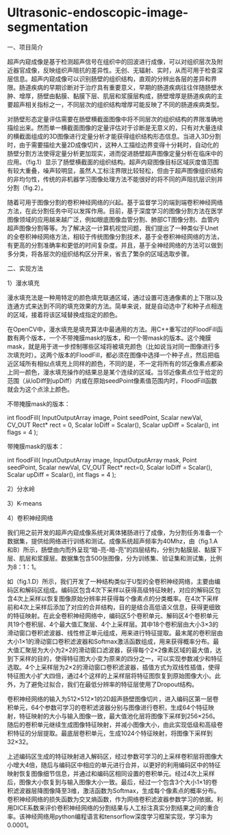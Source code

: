# Ultrasonic-endoscopic-image-segmentation

一、项目简介

超声内窥成像是基于检测超声信号在组织中的回波进行成像，可以对组织层次及附近器官成像，反映组织声阻抗的差异性。无创、无辐射、实时，从而可用于检查深层信息。超声内窥成像可以识别肠壁的组织结构，直观的分辨出各层的差异和界限。肠道疾病的早期诊断对于治疗具有重要意义，早期的肠道疾病往往伴随肠壁水肿、增厚，肠壁由黏膜、黏膜下层、肌层和浆膜层构成，肠壁增厚是肠道疾病的主要超声相关指标之一，不同层次的组织结构增厚可能反映了不同的肠道疾病类型。

对肠壁形态定量评估需要在肠壁横截面图像中将不同层次的组织结构的界限准确地描绘出来。然而单一横截面图像的定量评估对于诊断是无意义的，只有对大量连续的横截面组成的3D图像进行定量分析才能获得组织结构形态信息。当进入3D分割时，由于需要描绘大量2D成像切片，这种人工描绘边界变得十分耗时，自动化的肠壁分割方法使得定量分析更加现实，进而促进肠壁超声图像定量分析在临床中的应用。（fig.1）显示了肠壁横截面的组织结构。超声内窥图像目标区域灰度值范围有较大重叠，噪声较明显，虽然人工标注界限比较轻松，但由于超声图像组织结构的非均匀性，传统的非机器学习图像处理方法不能很好的将不同的声阻抗层识别并分割（fig.2）。

随着可用于图像分割的卷积神经网络的兴起。基于监督学习的端到端卷积神经网络方法，在此分割任务中可以发挥作用。目前，基于深度学习的图像分割方法在医学图像领域的应用越来越广泛，例如眼底图像血管分割、肺部CT图像分割、血管内超声图像分割等等。为了解决这一计算机视觉问题，我们提出了一种类似于Unet的全卷积神经网络方法，相较于传统图像分割技术，基于全卷积神经网络的方法，有更高的分割准确率和更低的时间复杂度。并且，基于全神经网络的方法可以做到多分类，将各层次的组织结构区分开来，省去了繁杂的区域选取步骤。

二、实现方法

1）漫水填充

漫水填充法是一种用特定的颜色填充联通区域，通过设置可连通像素的上下限以及连通方式来达到不同的填充效果的方法。简单来说，就是自动选中了和种子点相连的区域，接着将该区域替换成指定的颜色。

在OpenCV中，漫水填充是填充算法中最通用的方法。用C++重写过的FloodFill函数有两个版本，一个不带掩膜mask的版本，和一个带mask的版本。这个掩膜mask，就是用于进一步控制哪些区域将被填充颜色（比如说当对同一图像进行多次填充时）。这两个版本的FloodFill，都必须在图像中选择一个种子点，然后把临近区域所有相似点填充上同样的颜色，不同的是，不一定将所有的邻近像素点都染上同一颜色，漫水填充操作的结果总是某个连续的区域。当邻近像素点位于给定的范围（从loDiff到upDiff）内或在原始seedPoint像素值范围内时，FloodFill函数就会为这个点涂上颜色。

不带掩膜mask的版本：

int floodFill( InputOutputArray image, Point seedPoint, Scalar newVal, CV_OUT Rect* rect = 0, Scalar loDiff = Scalar(), Scalar upDiff = Scalar(), int flags = 4 );

带掩膜mask的版本：

int floodFill( InputOutputArray image, InputOutputArray mask, Point seedPoint, Scalar newVal, CV_OUT Rect* rect=0, Scalar loDiff = Scalar(), Scalar upDiff = Scalar(), int flags = 4 );


2）分水岭



3）K-means


4）卷积神经网络

我们用之前开发的超声内窥成像系统对离体猪肠进行了成像，为分割任务准备一个数据集，提供给网络进行训练和测试。成像系统超声频率为40Mhz，由（fig.1.A和B）所示，肠壁由内而外呈现“暗-亮-暗-亮”的四层结构，分别为黏膜层、黏膜下层、肌层和浆膜层。数据集包含500张图像，分为训练集、验证集和测试集，比例为8：1：1。

如（fig.1.D）所示，我们开发了一种结构类似于U型的全卷积神经网络，主要由编码区和解码区组成。编码区包含4次下采样以获得高级特征映射，对应的解码区包含4次上采样以恢复图像原始分辨率并获得每个像素点的分类概率。在4次下采样前和4次上采样后添加了对应的合并结构，目的是结合高低语义信息，获得更细致的特征映射。在此全卷积神经网络中，编码区5个卷积单元、解码区4个卷积单元共19个卷积层、4个最大值汇聚层、4个上采样层。其中18个卷积层由大小3×3的滑动窗口卷积滤波器、线性修正单元组成，用来进行特征提取。最末尾的卷积层由大小1×1的滑动窗口卷积滤波器和Softmax激活函数组成，用来获得概率分布。最大值汇聚层为大小为2×2的滑动窗口滤波器，获得每个2×2像素区域的最大值，达到下采样的目的，使得特征图大小变为原来的四分之一，可以实现参数减少和特征选取。4个上采样层为2×2的滑动窗口卷积滤波器，插值方式为双线性插值，使得特征图大小扩大四倍，通过4个这样的上采样层将特征图恢复到原始图像大小。此外，为了避免过拟合，我们在最低分辨率的特征层使用了Dropout结构。

卷积神经网络的输入为512×512×1的2D超声肠壁图像切片，进入编码区第一层卷积单元，64个参数可学习的卷积滤波器分别与图像进行卷积，生成64个特征映射，特征映射的大小与输入图像一致，最大值池化层将图像下采样到256×256。随后的卷积单元继续生成图像特征映射，并减小图像大小，由此实现低级和高级卷积特征的分层提取。最底层卷积单元，生成1024个特征映射，将图像下采样到32×32。

上述编码区生成的特征映射进入解码区，经过参数可学习的上采样卷积层将图像大小增大4倍，随后与编码区中相应的单元进行合并，以更好的利用编码区中的特征映射恢复图像细节信息，并通过和编码区相同设置的卷积单元。经过4次上采样后，图像大小恢复到与输入图像大小一致。最后，经过一个包含3个大小1×1的卷积滤波器层降图像降至3维，激活函数为Softmax，生成每个像素点的概率分布。卷积神经网络的损失函数为交叉熵函数，作为网络卷积滤波器参数学习的依据。利用DICE系数来评价卷积神经网络的分割结果与人工标注真实分割结果之间的重合率。该神经网络用python编程语言和tensorflow深度学习框架实现，学习率为0.0001。

